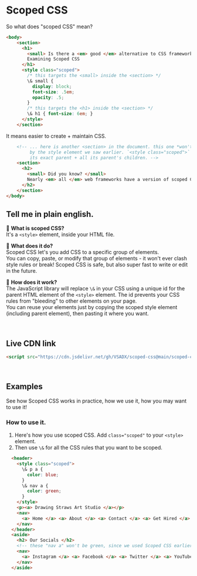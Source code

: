 # Scoped CSS
So what does "scoped CSS" mean?
```html
<body>
    <section>
      <h1> 
        <small> Is there a <em> good </em> alternative to CSS frameworks? </small> 
        Examining Scoped CSS
      </h1>
      <style class="scoped">
        /* this targets the <small> inside the <section> */
        \& small { 
          display: block;
          font-size: .5em;
          opacity: .5;
        }
        /* this targets the <h1> inside the <section> */
        \& h1 { font-size: 6em; }
      </style>
    </section>
```
It means easier to create + maintain CSS.
```html
    <!-- ... here is another <section> in the document. this one *won't* be affected 
         by the style element we saw earlier. `<style class="scoped">` can only see 
         its exact parent + all its parent's children. --> 
    <section>
      <h2>
        <small> Did you know? </small> 
        Nearly <em> all </em> web frameworks have a version of scoped CSS.
      </h2>
    </section>
</body>
```
  
## Tell me in plain english.
🌌 **What is scoped CSS?**  
It's a `<style>` element, inside your HTML file.  
  
🌄 **What does it do?**  
Scoped CSS let's you add CSS to a specific group of elements.  
You can copy, paste, or modify that group of elements - it won't ever 
clash style rules or break! Scoped CSS is safe, but also super fast 
to write or edit in the future.
  
🌆 **How does it work?**  
The JavaScript library will replace `\&` in your CSS using a unique id for the 
parent HTML element of the `<style>` element. The id prevents your CSS rules 
from "bleeding" to other elements on your page.  
You can reuse your elements just by copying the scoped style element (including 
parent element), then pasting it where you want.  
  
<br>  
  
## Live CDN link  
```html
<script src="https://cdn.jsdelivr.net/gh/VSADX/scoped-css@main/scoped-css.js" type="module"></script>
```
  
<br>  
  
## Examples
See how Scoped CSS works in practice, how we use it, how you may want to use it!
  
### How to use it.
1. Here's how you use scoped CSS. Add `class="scoped"` to your `<style>` element.
2. Then use `\&` for all the CSS rules that you want to be scoped.
```html
  <header>
    <style class="scoped">
      \& p a { 
        color: blue; 
      }
      \& nav a { 
        color: green; 
      }
    </style>
    <p><a> Drawing Straws Art Studio </a></p>
    <nav>
      <a> Home </a> <a> About </a> <a> Contact </a> <a> Get Hired </a>
    </nav>
  </header>
  <aside>
    <h2> Our Socials </h2>
    <!-- these "nav a" won't be green, since we used Scoped CSS earlier. -->
    <nav>
      <a> Instagram </a> <a> Facebook </a> <a> Twitter </a> <a> YouTube </a>
    </nav> 
  </aside>
```

